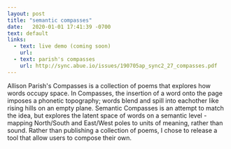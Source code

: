 ```yaml
---
layout: post
title: "semantic compasses"
date:   2020-01-01 17:41:39 -0700
text: default
links:
  - text: live demo (coming soon)
    url: 
  - text: parish's compasses
    url: http://sync.abue.io/issues/190705ap_sync2_27_compasses.pdf
---
```

Allison Parish's Compasses is a collection of poems that explores how words occupy space. In Compasses, the insertion of a word onto the page imposes a phonetic topography; words blend and spill into eachother like rising hills on an empty plane. Semantic Compasses is an attempt to match the idea, but explores the latent space of words on a semantic level - mapping North/South and East/West poles to units of meaning, rather than sound. Rather than publishing a collection of poems, I chose to release a tool that allow users to compose their own.